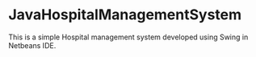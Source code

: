JavaHospitalManagementSystem
============================

This is a simple Hospital management system developed using Swing in Netbeans IDE.
